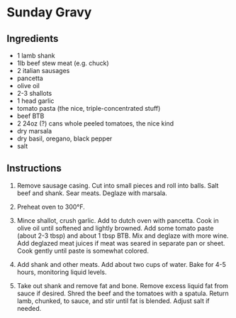 # Sunday Gravy

## Ingredients

 - 1 lamb shank
 - 1lb beef stew meat (e.g. chuck)
 - 2 italian sausages
 - pancetta
 - olive oil
 - 2-3 shallots
 - 1 head garlic
 - tomato pasta (the nice, triple-concentrated stuff)
 - beef BTB
 - 2 24oz (?) cans whole peeled tomatoes, the nice kind
 - dry marsala
 - dry basil, oregano, black pepper
 - salt

## Instructions

 1. Remove sausage casing. Cut into small pieces and roll into balls. Salt
    beef and shank. Sear meats. Deglaze with marsala.

 2. Preheat oven to 300°F.

 2. Mince shallot, crush garlic. Add to dutch oven with pancetta. Cook in olive
    oil until softened and lightly browned. Add some tomato paste (about 2-3
    tbsp) and about 1 tbsp BTB. Mix and deglaze with more wine. Add deglazed
    meat juices if meat was seared in separate pan or sheet. Cook gently until
    paste is somewhat colored.

 3. Add shank and other meats. Add about two cups of water. Bake for 4-5 hours,
    monitoring liquid levels.

 4. Take out shank and remove fat and bone. Remove excess liquid fat from sauce
    if desired. Shred the beef and the tomatoes with a spatula. Return lamb,
    chunked, to sauce, and stir until fat is blended. Adjust salt if needed.

